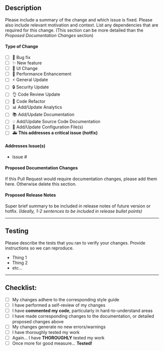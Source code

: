 ## Description

Please include a summary of the change and which issue is fixed. Please also include relevant motivation and context. List any dependencies that are required for this change. (This section can be more detailed than the *Proposed Documentation Changes* section)

#### Type of Change
<!-- Place an X inside the brackes of the relevant ones, please delete the irrelevant ones.  -->

- [ ] :bug: Bug fix<!-- Fixes a non-urgent issue, to be included in a future release -->
- [ ] :sparkles: New feature<!-- Adds/Updates functionality -->
- [ ] :art: UI Change<!-- Adds/Updates the layout or styles -->
- [ ] :racehorse: Performance Enhancement
- [ ] :zap: General Update
- [ ] :lock: Security Update
- [ ] :ok_hand: Code Review Update
- [ ] :hammer: Code Refactor
- [ ] :bar_chart: Add/Update Analytics
- [ ] :books: Add/Update Documentation
- [ ] :bulb: Add/Update Source Code Documentation
- [ ] :wrench: Add/Update Configuration File(s)
- [ ] :ambulance: **This addresses a critical issue (hotfix)**

#### Addresses Issue(s)
<!-- Make sure to list any relevant issues, and link them to the right [e.g. - Issue #34 (will link to corresponding issue number] -->

- Issue #

#### Proposed Documentation Changes

If this Pull Request would require documentation changes, please add them here. Otherwise delete this section.

#### Proposed Release Notes

Super brief summary to be included in release notes of future version or hotfix. *(Ideally, 1-2 sentences to be included in release bullet points)*

---

## Testing

Please describe the tests that you ran to verify your changes. Provide instructions so we can reproduce.

- Thing 1
- Thing 2
- etc...

---

## Checklist:

- [ ] My changes adhere to the corresponding style guide
- [ ] I have performed a self-review of my changes
- [ ] I have **commented my code**, particularly in hard-to-understand areas
- [ ] I have made corresponding changes to the documentation, or detailed proposed changes above
- [ ] My changes generate no new errors/warnings
- [ ] I have thoroughly tested my work
- [ ] Again... I have **THOROUGHLY** tested my work
- [ ] Once more for good measure... **Tested!**
